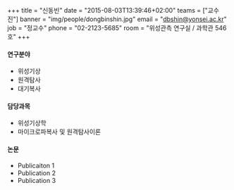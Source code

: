 +++
title = "신동빈"
date = "2015-08-03T13:39:46+02:00"
teams = ["교수진"]
banner = "img/people/dongbinshin.jpg"
email = "dbshin@yonsei.ac.kr"
job = "정교수"
phone = "02-2123-5685"
room = "위성관측 연구실 / 과학관 546호"
+++

#### 연구분야
+ 위성기상
+ 원격탐사
+ 대기복사

#### 담당과목
+ 위성기상학
+ 마이크로파복사 및 원격탐사이론

#### 논문
+ Publicaiton 1
+ Publication 2
+ Publication 3


